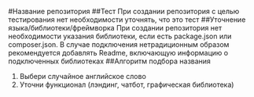 #Название репозитория
##Тест
При создании репозитория с целью тестирования нет необходимости уточнять, что это тест
##Уточнение языка/библиотеки/фреймворка
При создании репозитория нет необходимости указания библиотеки, если есть package.json или composer.json. В случае подключения нетрадиционным образом рекомендуется добавлять Readme, включающую информацию о подключенных библиотеках
##Алгоритм подбора названия
1. Выбери случайное английское слово
2. Уточни функционал (лэндинг, чатбот, графическая библиотека)
